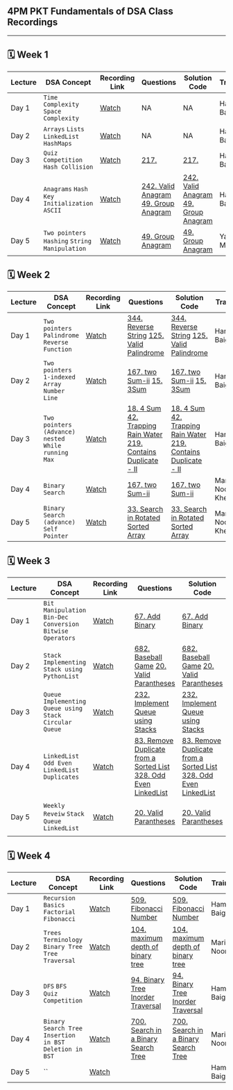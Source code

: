 ## 4PM PKT Fundamentals of DSA Class Recordings

---

## 🗓️ Week 1

| **Lecture** | **DSA Concept**                                | **Recording Link**                           | **Questions** | **Solution Code** | **Trainer** |
|------------|-------------------------------------------------|--------------------|-----------------------------------|------------------------|-------------------------------------------|
| Day 1 | `Time Complexity` `Space Complexity`                 | [Watch](https://youtu.be/I7jJiFdSY-4)         |   NA  | NA | Hamza Baig
| Day 2 | `Arrays` `Lists` `LinkedList` `HashMaps`             | [Watch](https://youtu.be/rYj9GpxFOXQ)         |    NA   | NA | Hamza Baig
| Day 3 | `Quiz Competition` `Hash Collision`                  | [Watch](https://youtu.be/Jf7afg6xgx0)         | [217.](https://leetcode.com/problems/contains-duplicate/description/)         | [217.](https://github.com/hamzabeig/Leetcode/tree/main/0217-contains-duplicate) | Hamza Baig
| Day 4 | `Anagrams` `Hash Key Initialization` `ASCII`         | [Watch](https://youtu.be/RQQbTXSxNlY)         | [242. Valid Anagram](https://leetcode.com/problems/valid-anagram/)    [49. Group Anagram](https://leetcode.com/problems/group-anagrams/description/)          | [242. Valid Anagram](https://github.com/hamzabeig/Leetcode/tree/main/0242-valid-anagram)    [49. Group Anagram](https://github.com/hamzabeig/Leetcode/tree/main/0049-group-anagrams) | Hamza Baig
| Day 5 | `Two pointers` `Hashing`   `String Manipulation`     | [Watch](https://youtu.be/_1XU82UyslM)         |    [49. Group Anagram](https://leetcode.com/problems/group-anagrams/description/)          |     [49. Group Anagram](https://github.com/hamzabeig/Leetcode/tree/main/0049-group-anagrams) | Yawar Munir


## 🗓️ Week 2

| **Lecture** | **DSA Concept**                                | **Recording Link**                           | **Questions** | **Solution Code** |**Trainer** |
|------------|-------------------------------------------------|----------------------------------------------|-----------------------------------|------------------------|------------------------|
| Day 1 | `Two pointers` `Palindrome`   `Reverse Function`     | [Watch](https://youtu.be/gr6keTLr65c)         |    [344. Reverse String](https://leetcode.com/problems/reverse-string/description/)   [125. Valid Palindrome](https://leetcode.com/problems/valid-palindrome/description/)          |      [344. Reverse String](https://github.com/hamzabeig/Leetcode/tree/main/0344-reverse-string)   [125. Valid Palindrome](https://github.com/hamzabeig/Leetcode/tree/main/0125-valid-palindrome)  | Hamza Baig
| Day 2 | `Two pointers` `1-indexed Array` `Number Line`    | [Watch](https://youtu.be/b35i7HGaQxc)         |    [167. two Sum-ii](https://leetcode.com/problems/two-sum-ii-input-array-is-sorted/description/)   [15. 3Sum](https://leetcode.com/problems/3sum/description/)          |   [167. two Sum-ii](https://github.com/hamzabeig/Leetcode/tree/main/0167-two-sum-ii-input-array-is-sorted)   [15. 3Sum](https://github.com/hamzabeig/Leetcode/tree/main/0015-3sum)     | Hamza Baig
| Day 3 | `Two pointers (Advance)` `nested While` `running Max`    | [Watch](https://youtu.be/gWVNa7VvufI)         |    [18. 4 Sum](https://leetcode.com/problems/4sum/description/)   [42. Trapping Rain Water](https://leetcode.com/problems/trapping-rain-water/description/)  [219. Contains Duplicate - II](https://leetcode.com/problems/contains-duplicate-ii/description/)         |   [18. 4 Sum](https://github.com/hamzabeig/Leetcode/tree/main/0018-4sum)   [42. Trapping Rain Water](https://github.com/hamzabeig/Leetcode/tree/main/0042-trapping-rain-water)  [219. Contains Duplicate - II](https://github.com/hamzabeig/Leetcode/tree/main/0219-contains-duplicate-ii)  | Hamza Baig
| Day 4 | `Binary Search`    | [Watch](https://youtu.be/M9-BP7HFQ14)         |     [167. two Sum-ii](https://leetcode.com/problems/two-sum-ii-input-array-is-sorted/description/)         |   [167. two Sum-ii](https://github.com/hamzabeig/Leetcode/tree/main/0167-two-sum-ii-input-array-is-sorted) | Marium Noor Khetran
| Day 5 | `Binary Search (advance)`  `Self Pointer`  | [Watch](https://youtu.be/S3GsJ2NaK0Q)         |     [33. Search in Rotated Sorted Array](https://leetcode.com/problems/search-in-rotated-sorted-array/description/)         |  [33. Search in Rotated Sorted Array](https://github.com/hamzabeig/Leetcode/tree/main/0033-search-in-rotated-sorted-array)    | Marium Noor Khetran  


## 🗓️ Week 3

| **Lecture** | **DSA Concept**                                | **Recording Link**                           | **Questions** | **Solution Code** |**Trainer** |
|------------|-------------------------------------------------|----------------------------------------------|-----------------------------------|------------------------|------------------------|
| Day 1 | `Bit Manipulation` `Bin-Dec Conversion`   `Bitwise Operators`     | [Watch](https://youtu.be/uWMio0Hj5oA)         |    [67. Add Binary](https://leetcode.com/problems/add-binary/)           |      [67. Add Binary](https://github.com/hamzabeig/Leetcode/blob/main/0067-add-binary-jaweria/addbinary.py)    | Hamza Baig
| Day 2 | `Stack`  `Implementing Stack using PythonList`   | [Watch](https://youtu.be/POn00ywwpT0)         |    [682. Baseball Game](https://leetcode.com/problems/baseball-game/description/)  [20. Valid Parantheses](https://leetcode.com/problems/valid-parentheses/description/)         |    [682. Baseball Game](https://github.com/hamzabeig/Leetcode/tree/main/0682-baseball-game)  [20. Valid Parantheses](https://github.com/hamzabeig/Leetcode/tree/main/0020-valid-parentheses)       | Hamza Baig
| Day 3 | `Queue`  `Implementing Queue using Stack` `Circular Queue`   | [Watch](https://youtu.be/5ASm2_BAK2w)         |    [232. Implement Queue using Stacks](https://leetcode.com/problems/implement-queue-using-stacks/description/)      |     [232. Implement Queue using Stacks](https://github.com/hamzabeig/Leetcode/tree/main/0232-implement-queue-using-stacks)    | Touseef Ahmed
| Day 4 | `LinkedList`  `Odd Even LinkedList` `Duplicates`   | [Watch](https://youtu.be/ql-3EZ0bSjI)         | [83. Remove Duplicate from a Sorted List](https://leetcode.com/problems/remove-duplicates-from-sorted-list/description/)    [328. Odd Even LinkedList](https://leetcode.com/problems/odd-even-linked-list/description/)  |    [83. Remove Duplicate from a Sorted List](https://github.com/hamzabeig/Leetcode/tree/main/0083-remove-duplicates-from-sorted-list) [328. Odd Even LinkedList](https://github.com/hamzabeig/Leetcode/tree/main/0328-odd-even-linked-list)    | Marium Noor
| Day 5 | `Weekly Reveiw`  `Stack` `Queue` `LinkedList`   | [Watch](https://youtu.be/i7Oxq1GMqkU)         | [20. Valid Parantheses](https://leetcode.com/problems/valid-parentheses/description/)         |    [20. Valid Parantheses](https://github.com/hamzabeig/Leetcode/tree/main/0020-valid-parentheses)       | Safiullah Saleem             Hamza Baig


## 🗓️ Week 4

| **Lecture** | **DSA Concept**                                | **Recording Link**                           | **Questions** | **Solution Code** |**Trainer** |
|------------|-------------------------------------------------|----------------------------------------------|-----------------------------------|------------------------|------------------------|
| Day 1 | `Recursion Basics`   `Factorial`  `Fibonacci`   | [Watch](https://youtu.be/h3AjyPuwmxU)         |    [509. Fibonacci Number](https://leetcode.com/problems/fibonacci-number/)           |      [509. Fibonacci Number](https://github.com/hamzabeig/Leetcode/tree/main/1013-fibonacci-number)    | Hamza Baig
| Day 2 | `Trees Terminology`   `Binary Tree`  `Tree Traversal`   | [Watch](https://youtu.be/TTpKIwYHXFk)         |    [104. maximum depth of binary tree](https://leetcode.com/problems/maximum-depth-of-binary-tree/)           |      [104. maximum depth of binary tree](https://github.com/hamzabeig/Leetcode/tree/main/0104-maximum-depth-of-binary-tree)    | Marium Noor
| Day 3 | `DFS` `BFS` `Quiz Competition`  | [Watch](https://youtu.be/3cSdUcY7EqE)         |    [94. Binary Tree Inorder Traversal](https://leetcode.com/problems/binary-tree-inorder-traversal/)           |      [94. Binary Tree Inorder Traversal](https://github.com/hamzabeig/Leetcode/tree/main/0094-binary-tree-inorder-traversal)    | Hamza Baig
| Day 4 | `Binary Search Tree` `Insertion in BST` `Deletion in BST`  | [Watch](https://youtu.be/FxMB5A3aZWI)         |    [700. Search in a Binary Search Tree](https://leetcode.com/problems/search-in-a-binary-search-tree/description/)           |      [700. Search in a Binary Search Tree](https://github.com/hamzabeig/Leetcode/tree/main/0783-search-in-a-binary-search-tree)    | Marium Noor
| Day 5 | ``   | [Watch]()         |    []()           |      []()    | Hamza Baig
